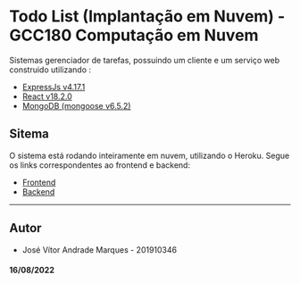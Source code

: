 
# Todo List (Implantação em Nuvem) - GCC180 Computação em Nuvem

Sistemas gerenciador de tarefas, possuindo um cliente e um serviço web construido utilizando :



 - [ExpressJs v4.17.1](https://expressjs.com)
 - [React v18.2.0](https://pt-br.reactjs.org)
 - [MongoDB (mongoose v6.5.2)](https://mongoosejs.com)

## Sitema

O sistema está rodando inteiramente em nuvem, utilizando o Heroku. Segue os links correspondentes ao frontend e backend:

- [Frontend](https://todo-list-9.herokuapp.com)
- [Backend](https://todolist-backend-9.herokuapp.com)

***
## Autor

- José Vítor Andrade Marques - 201910346


#### 16/08/2022

